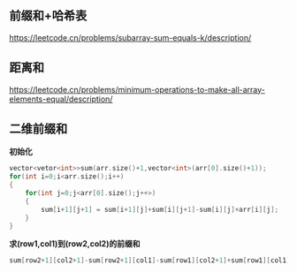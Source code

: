 ## 前缀和+哈希表
https://leetcode.cn/problems/subarray-sum-equals-k/description/  

## 距离和
https://leetcode.cn/problems/minimum-operations-to-make-all-array-elements-equal/description/  

## 二维前缀和
**初始化**  
```cpp
vector<vetor<int>>sum(arr.size()+1,vector<int>(arr[0].size()+1));
for(int i=0;i<arr.size();i++)
{
    for(int j=0;j<arr[0].size();j++>)
    {
        sum[i+1][j+1] = sum[i+1][j]+sum[i][j+1]-sum[i][j]+arr[i][j];
    }
}
```

**求(row1,col1)到(row2,col2)的前缀和**  
```cpp
sum[row2+1][col2+1]-sum[row2+1][col1]-sum[row1][col2+1]+sum[row1][col1];
```